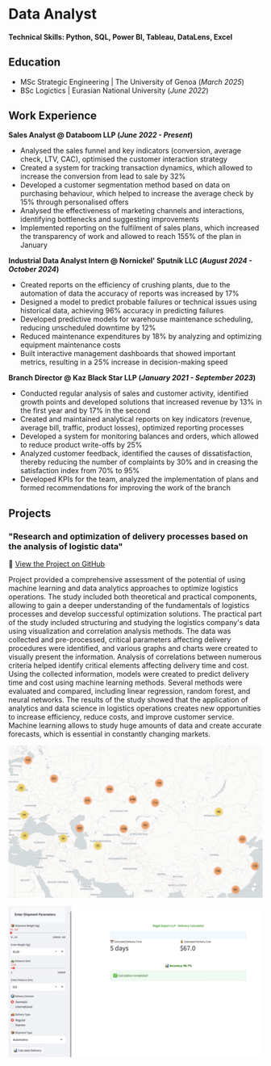 # Data Analyst

#### Technical Skills: Python, SQL, Power BI, Tableau, DataLens, Excel

## Education						       		
- MSc Strategic Engineering	| The University of Genoa (_March 2025_)	 			        		
- BSc Logictics | Eurasian National University (_June 2022_)

## Work Experience
**Sales Analyst @ Databoom LLP (_June 2022 - Present_)**
- Analysed the sales funnel and key indicators (conversion, average check, LTV, CAC), optimised the customer interaction strategy
- Created a system for tracking transaction dynamics, which allowed to increase the conversion from lead to sale by 32%
- Developed a customer segmentation method based on data on purchasing behaviour, which helped to increase the average check by 15% through
personalised offers
- Analysed the effectiveness of marketing channels and interactions, identifying bottlenecks and suggesting improvements
- Implemented reporting on the fulfilment of sales plans, which increased the transparency of work and allowed to reach 155% of the plan in January

**Industrial Data Analyst Intern @ Nornickel' Sputnik LLC (_August 2024 - October 2024_)**
- Crеated reports on the efficiency of crushing plants, due to the automation of data the accuracy of reports was increased by 17%
- Designed a model to predict probable failures or technical issues using historical data, achieving 96% accuracy in predicting failures
- Developed predictive models for warehouse maintenance scheduling, reducing unscheduled downtime by 12%
- Reducеd maintenance expenditures by 18% by analyzing and optimizing equipment maintenance costs
- Built interactive management dashboards that showed important metrics, resulting in a 25% increase in decision-making speed

**Branch Director @ Kaz Black Star LLP (_January 2021 - September 2023_)**
- Conducted regular analysis of sales and customer activity, identified growth points and developed solutions that increased revenue by 13% in the first year and by 17% in the second
- Created and maintained analytical reports on key indicators (revenue, average bill, traffic, product losses), optimized reporting processes
- Developed a system for monitoring balances and orders, which allowed to reduce product write-offs by 25%
- Analyzed customer feedback, identified the causes of dissatisfaction, thereby reducing the number of complaints by 30% and in creasing the satisfaction index from
70% to 95%
- Developed KPIs for the team, analyzed the implementation of plans and formed recommendations for improving the work of the branch

## Projects
### "Research and optimization of delivery processes based on the analysis of logistic data"
📂 [View the Project on GitHub](https://github.com/TuringAJ/project_logistic_analysis)

Project provided a comprehensive assessment of the potential of using machine learning and data analytics approaches to optimize logistics operations. The study included both theoretical and practical components, allowing to gain a deeper understanding of the fundamentals of logistics processes and develop successful optimization solutions.
The practical part of the study included structuring and studying the logistics company's data using visualization and correlation analysis methods. The data was collected and pre-processed, critical parameters affecting delivery procedures were identified, and various graphs and charts were created to visually present the information. Analysis of correlations between numerous criteria helped identify critical elements affecting delivery time and cost.
Using the collected information, models were created to predict delivery time and cost using machine learning methods. Several methods were evaluated and compared, including linear regression, random forest, and neural networks. The results of the study showed that the application of analytics and data science in logistics operations creates new opportunities to increase efficiency, reduce costs, and improve customer service. Machine learning allows to study huge amounts of data and create accurate forecasts, which is essential in constantly changing markets.

![Geography of transportation Regal Export](images/IMG_0002.jpg)

![Delivery Cost and Time Calculator](images/IMG_0001.jpg)
